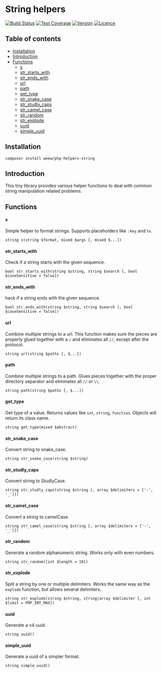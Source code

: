# String helpers

[![Build Status](https://img.shields.io/travis/weew/php-helpers-string.svg)](https://travis-ci.org/weew/php-helpers-string)
[![Test Coverage](https://img.shields.io/coveralls/weew/php-helpers-string.svg)](https://coveralls.io/github/weew/php-helpers-string)
[![Version](https://img.shields.io/packagist/v/weew/php-helpers-string.svg)](https://packagist.org/packages/weew/php-helpers-string)
[![Licence](https://img.shields.io/packagist/l/weew/php-helpers-string.svg)](https://packagist.org/packages/weew/php-helpers-string)

## Table of contents

- [Installation](#installation)
- [Introduction](#introduction)
- [Functions](#functions)
    - [s](#s)
    - [str_starts_with](#str_starts_with)
    - [str_ends_with](#str_ends_with)
    - [url](#url)
    - [path](#path)
    - [get_type](#get_type)
    - [str_snake_case](#str_snake_case)
    - [str_studly_caps](#str_studly_caps)
    - [str_camel_case](#str_camel_case)
    - [str_random](#str_random)
    - [str_explode](#str_explode)
    - [uuid](#uuid)
    - [simple_uuid](#simple_uuid)

## Installation

`composer install weew/php-helpers-string`

## Introduction

This tiny library provides various helper functions to deal with common string manipulation related problems.

## Functions

#### s

Simple helper to format strings. Supports placeholders like `:key` and `%s`.

`string s(string $format, mixed $args [, mixed $...])`

#### str\_starts\_with

Check if a string starts with the given sequence.

`bool str_starts_with(string $string, string $search [, bool $caseSensitive = false])`

#### str\_ends\_with

heck if a string ends with the given sequence.

`bool str_ends_with(string $string, string $search [, bool $caseSensitive = false])`

#### url

Combine multiple strings to a url. This function makes sure the pieces are properly glued together with a `/` and eliminates all `//`, except after the protocol.

`string url(string $paths [, $...])`

#### path

Combine multiple strings to a path. Glues pieces together with the proper directory separator and eliminates all `//` or `\\`.

`string path(string $paths [, $...])`

#### get\_type

Get type of a value. Returns values like `int`, `string`, `function`. Objects will return its class name.

`string get_type(mixed $abstract)`

#### str\_snake\_case

Convert string to snake_case.

`string str_snake_case(string $string)`

#### str\_studly\_caps

Convert string to StudlyCase.

`string str_studly_caps(string $string [, array $delimiters = ['-', '_']])`

#### str\_camel\_case

Convert a string to camelCase.

`string str_camel_case(string $string [, array $delimiters = ['-', '_']])`

#### str\_random

Generate a random alphanumeric string. Works only with even numbers.

`string str_random([int $length = 10])`

#### str\_explode

Split a string by one or multiple delimiters. Works the same way as the `explode` function, but allows several delimiters.

`string str_explode(string $string, string|array $delimiter [, int $limit = PHP_INT_MAX])`

#### uuid

Generate a v4 uuid.

`string uuid()`

#### simple\_uuid

Generate a uuid of a simpler format.

`string simple_uuid()`
